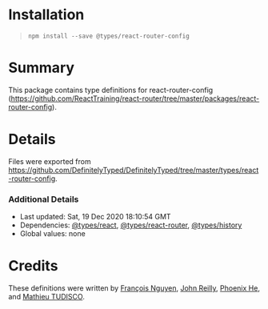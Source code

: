 # Installation
> `npm install --save @types/react-router-config`

# Summary
This package contains type definitions for react-router-config (https://github.com/ReactTraining/react-router/tree/master/packages/react-router-config).

# Details
Files were exported from https://github.com/DefinitelyTyped/DefinitelyTyped/tree/master/types/react-router-config.

### Additional Details
 * Last updated: Sat, 19 Dec 2020 18:10:54 GMT
 * Dependencies: [@types/react](https://npmjs.com/package/@types/react), [@types/react-router](https://npmjs.com/package/@types/react-router), [@types/history](https://npmjs.com/package/@types/history)
 * Global values: none

# Credits
These definitions were written by [François Nguyen](https://github.com/lith-light-g), [John Reilly](https://github.com/johnnyreilly), [Phoenix He](https://github.com/NullMDR), and [Mathieu TUDISCO](https://github.com/mathieutu).
